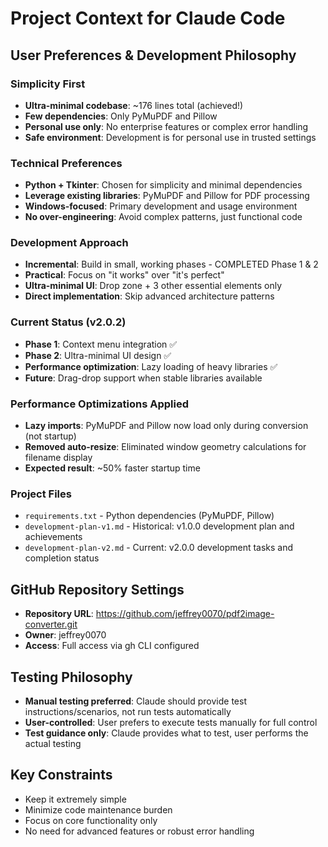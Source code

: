 # Project Context for Claude Code

## User Preferences & Development Philosophy

### Simplicity First
- **Ultra-minimal codebase**: ~176 lines total (achieved!)
- **Few dependencies**: Only PyMuPDF and Pillow
- **Personal use only**: No enterprise features or complex error handling
- **Safe environment**: Development is for personal use in trusted settings

### Technical Preferences
- **Python + Tkinter**: Chosen for simplicity and minimal dependencies
- **Leverage existing libraries**: PyMuPDF and Pillow for PDF processing
- **Windows-focused**: Primary development and usage environment
- **No over-engineering**: Avoid complex patterns, just functional code

### Development Approach
- **Incremental**: Build in small, working phases - COMPLETED Phase 1 & 2
- **Practical**: Focus on "it works" over "it's perfect"
- **Ultra-minimal UI**: Drop zone + 3 other essential elements only
- **Direct implementation**: Skip advanced architecture patterns

### Current Status (v2.0.2)
- **Phase 1**: Context menu integration ✅
- **Phase 2**: Ultra-minimal UI design ✅
- **Performance optimization**: Lazy loading of heavy libraries ✅
- **Future**: Drag-drop support when stable libraries available

### Performance Optimizations Applied
- **Lazy imports**: PyMuPDF and Pillow now load only during conversion (not startup)
- **Removed auto-resize**: Eliminated window geometry calculations for filename display
- **Expected result**: ~50% faster startup time

### Project Files
- `requirements.txt` - Python dependencies (PyMuPDF, Pillow)
- `development-plan-v1.md` - Historical: v1.0.0 development plan and achievements
- `development-plan-v2.md` - Current: v2.0.0 development tasks and completion status

## GitHub Repository Settings
- **Repository URL**: https://github.com/jeffrey0070/pdf2image-converter.git
- **Owner**: jeffrey0070
- **Access**: Full access via gh CLI configured

## Testing Philosophy
- **Manual testing preferred**: Claude should provide test instructions/scenarios, not run tests automatically
- **User-controlled**: User prefers to execute tests manually for full control
- **Test guidance only**: Claude provides what to test, user performs the actual testing

## Key Constraints
- Keep it extremely simple
- Minimize code maintenance burden
- Focus on core functionality only
- No need for advanced features or robust error handling